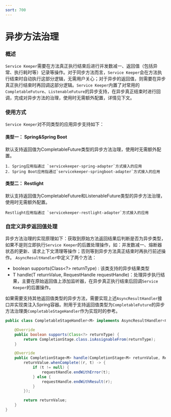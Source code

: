 ```yaml
---
sort: 700
---
```


# 异步方法治理

### 概述
`Service Keeper`需要在方法真正执行结束后进行并发数减一、返回值（包括异常、执行耗时等）记录等操作。对于同步方法而言，`Service Keeper`会在方法执行结束时自动执行这部分逻辑，无需用户关心；对于异步的返回值，则需要在异步真正执行结束时再回调这部分逻辑。`Service Keeper`内置了对常用的`CompletableFuture`、`ListenableFuture`的异步支持，在异步真正结束时进行回调，完成对异步方法的治理，使用时无需额外配置，详情见下文。

### 使用方式
`Service Keeper`对不同类型的应用异步支持如下：
#### 类型一： Spring&Spring Boot
默认支持返回值为CompletableFuture类型的异步方法治理，使用时无需额外配置。

```note
1. Spring应用指通过 `servicekeeper-spring-adapter`方式接入的应用
2. Spring Boot应用指通过`servicekeeper-springboot-adapter`方式接入的应用
```

#### 类型二： Restlight
默认支持返回值为CompletableFuture和ListenableFuture类型的异步方法治理，使用时无需额外配置。
```note
Restlight应用指通过 `servicekeeper-restlight-adapter`方式接入的应用
```

### 自定义异步返回值处理
异步方法治理的实现原理如下：获取到原始方法返回结果后判断是否为异步类型，如果不是则立即执行`Service Keeper`的后置处理操作，如：并发数减一、熔断器状态的更新、请求上下文清理等操作；否则等到异步方法真正结束时再执行前述操作。
`AsyncResultHandler`中定义了两个方法：
- boolean supports(Class<?> returnType) : 该类支持的异步结果类型
- T handle(T returnValue, RequestHandle requestHandle)：处理异步执行结果，主要在原始返回值上添加监听器，在异步真正执行结束后回调`Service Keeper`的后置操作。


如果需要支持其他返回值类型的异步方法，需要实现上述`AsyncResultHandler`接口并实现类注入Spring容器。附用于支持返回值类型为`CompletableFuture`的异步方法治理类`CompletableStageHandler`作为实现时的参考。
```java
public class CompletableStageHandler<M> implements AsyncResultHandler<CompletionStage<M>> {

    @Override
    public boolean supports(Class<?> returnType) {
        return CompletionStage.class.isAssignableFrom(returnType);
    }

    @Override
    public CompletionStage<M> handle(CompletionStage<M> returnValue, RequestHandle requestHandle) {
        returnValue.whenComplete((r, t) -> {
            if (t != null) {
                requestHandle.endWithError(t);
            } else {
                requestHandle.endWithResult(r);
            }
        });

        return returnValue;
    }
}
```
